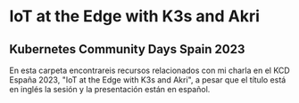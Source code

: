 # IoT at the Edge with K3s and Akri
## Kubernetes Community Days Spain 2023

En esta carpeta encontrareis recursos relacionados con mi charla en el KCD España 2023, "IoT at the Edge with K3s and Akri", a pesar que el título está en inglés la sesión y la presentación están en español.
